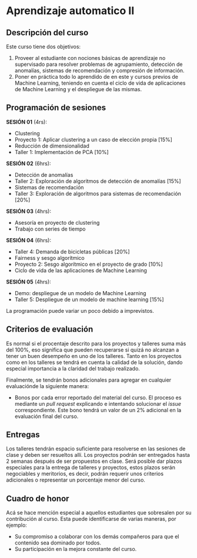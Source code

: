 # Aprendizaje automatico II

## Descripción del curso

Este curso tiene dos objetivos:

1. Proveer al estudiante con nociones básicas de aprendizaje no supervisado para resolver problemas de agrupamiento, detección de anomalías, sistemas de recomendación y compresión de información.
2. Poner en práctica todo lo aprendido de en este y cursos previos de Machine Learning, teniendo en cuenta el ciclo de vida de aplicaciones de Machine Learning y el despliegue de las mismas.

## Programación de sesiones

**SESIÓN 01** (4rs):
  - Clustering
  - Proyecto 1: Aplicar clustering a un caso de elección propia [15%]
  - Reducción de dimensionalidad
  - Taller 1: Implementación de PCA [10%]
  
**SESIÓN 02** (6hrs):
  - Detección de anomalías
  - Taller 2: Exploración de algoritmos de detección de anomalías [15%]
  - Sistemas de recomendación
  - Taller 3: Exploración de algoritmos para sistemas de recomendación [20%]

**SESIÓN 03** (4hrs):
  - Asesoría en proyecto de clustering
  - Trabajo con series de tiempo
  
**SESIÓN 04** (6hrs):
  - Taller 4: Demanda de bicicletas públicas [20%]
  - Fairness y sesgo algorítmico
  - Proyecto 2: Sesgo algorítmico en el proyecto de grado [10%]
  - Ciclo de vida de las aplicaciones de Machine Learning
  
**SESIÓN 05** (4hrs):
  - Demo: despliegue de un modelo de Machine Learning
  - Taller 5: Despliegue de un modelo de machine learning [15%]

La programación puede variar un poco debido a imprevistos.

## Criterios de evaluación


Es normal si el procentaje descrito para los proyectos y talleres suma más del 100%, eso significa que pueden recuperarse si quizá no alcanzan a tener un buen desempeño en uno de los talleres. Tanto en los proyectos como en los talleres se tendrá en cuenta la calidad de la solución, dando especial importancia a la claridad del trabajo realizado.

Finalmente, se tendrán bonos adicionales para agregar en cualquier evaluaciónde la siguiente manera:

- Bonos por cada error reportado del material del curso. El proceso es mediante un *pull request* explicando e intentando solucionar el *issue*  correspondiente. Este bono tendrá un valor de un 2% adicional en la evaluación final del curso.

## Entregas

Los talleres tendrán espacio suficiente para resolverse en las sesiones de clase y deben ser resueltos allí. Los proyectos podrán ser entregados hasta 2 semanas después de ser propuestos en clase. Será posible dar plazos especiales para la entrega de talleres y proyectos, estos plazos serán negociables y meritorios, es decir, podrán requerir unos criterios adicionales o representar un porcentaje menor del curso.

## Cuadro de honor

Acá se hace mención especial a aquellos estudiantes que sobresalen por su contribución al curso. Esta puede identificarse de varias maneras, por ejemplo:

- Su compromiso a colaborar con los demás compañeros para que el contenido sea dominado por todos.
- Su participación en la mejora constante del curso.
